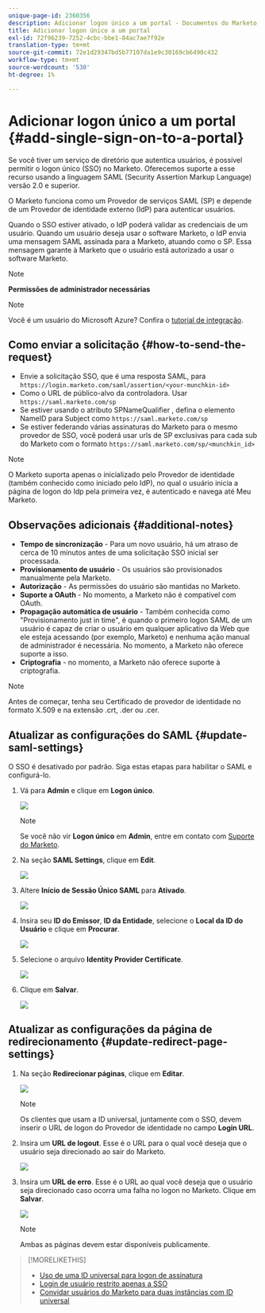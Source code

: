 ```yaml
---
unique-page-id: 2360356
description: Adicionar logon único a um portal - Documentos do Marketo - Documentação do produto
title: Adicionar logon único a um portal
exl-id: 72f96239-7252-4cbc-bbe1-84ac7ae7f92e
translation-type: tm+mt
source-git-commit: 72e1d29347bd5b77107da1e9c30169cb6490c432
workflow-type: tm+mt
source-wordcount: '530'
ht-degree: 1%

---
```


# Adicionar logon único a um portal {#add-single-sign-on-to-a-portal}

Se você tiver um serviço de diretório que autentica usuários, é possível permitir o logon único (SSO) no Marketo. Oferecemos suporte a esse recurso usando a linguagem SAML (Security Assertion Markup Language) versão 2.0 e superior.

O Marketo funciona como um Provedor de serviços SAML (SP) e depende de um Provedor de identidade externo (IdP) para autenticar usuários.

Quando o SSO estiver ativado, o IdP poderá validar as credenciais de um usuário. Quando um usuário deseja usar o software Marketo, o IdP envia uma mensagem SAML assinada para a Marketo, atuando como o SP. Essa mensagem garante à Marketo que o usuário está autorizado a usar o software Marketo.

>[!NOTE]
>
>**Permissões de administrador necessárias**

>[!NOTE]
>
>Você é um usuário do Microsoft Azure? Confira o [tutorial de integração](https://azure.microsoft.com/en-us/documentation/articles/active-directory-saas-marketo-tutorial/).

## Como enviar a solicitação {#how-to-send-the-request}

* Envie a solicitação SSO, que é uma resposta SAML, para `https://login.marketo.com/saml/assertion/<your-munchkin-id>`
* Como o URL de público-alvo da controladora. Usar `https://saml.marketo.com/sp`
* Se estiver usando o atributo SPNameQualifier , defina o elemento NameID para Subject como `https://saml.marketo.com/sp`
* Se estiver federando várias assinaturas do Marketo para o mesmo provedor de SSO, você poderá usar urls de SP exclusivas para cada sub do Marketo com o formato `https://saml.marketo.com/sp/<munchkin_id>`

>[!NOTE]
>
>O Marketo suporta apenas o inicializado pelo Provedor de identidade (também conhecido como iniciado pelo IdP), no qual o usuário inicia a página de logon do Idp pela primeira vez, é autenticado e navega até Meu Marketo.

## Observações adicionais {#additional-notes}

* **Tempo de sincronização**  - Para um novo usuário, há um atraso de cerca de 10 minutos antes de uma solicitação SSO inicial ser processada.
* **Provisionamento de usuário**  - Os usuários são provisionados manualmente pela Marketo.
* **Autorização**  - As permissões do usuário são mantidas no Marketo.
* **Suporte a OAuth**  - No momento, a Marketo não é compatível com OAuth.
* **Propagação automática de usuário**  - Também conhecida como &quot;Provisionamento just in time&quot;, é quando o primeiro logon SAML de um usuário é capaz de criar o usuário em qualquer aplicativo da Web que ele esteja acessando (por exemplo, Marketo) e nenhuma ação manual de administrador é necessária. No momento, a Marketo não oferece suporte a isso.
* **Criptografia**  - no momento, a Marketo não oferece suporte à criptografia.

>[!NOTE]
>
>Antes de começar, tenha seu Certificado de provedor de identidade no formato X.509 e na extensão .crt, .der ou .cer.

## Atualizar as configurações do SAML {#update-saml-settings}

O SSO é desativado por padrão. Siga estas etapas para habilitar o SAML e configurá-lo.

1. Vá para **Admin** e clique em **Logon único**.

   ![](assets/image2014-9-24-14-3a36-3a50.png)

   >[!NOTE]
   >
   >Se você não vir **Logon único** em **Admin**, entre em contato com [Suporte do Marketo](https://nation.marketo.com/t5/Support/ct-p/Support).

1. Na seção **SAML Settings**, clique em **Edit**.

   ![](assets/image2014-9-24-14-3a37-3a3.png)

1. Altere **Início de Sessão Único SAML** para **Ativado**.

   ![](assets/image2014-9-24-14-3a37-3a17.png)

1. Insira seu **ID do Emissor**, **ID da Entidade**, selecione o **Local da ID do Usuário** e clique em **Procurar**.

   ![](assets/image2014-9-24-14-3a37-3a32.png)

1. Selecione o arquivo **Identity Provider Certificate**.

   ![](assets/image2014-9-24-14-3a38-3a8.png)

1. Clique em **Salvar**.

   ![](assets/image2014-9-24-14-3a38-3a22.png)

## Atualizar as configurações da página de redirecionamento {#update-redirect-page-settings}

1. Na seção **Redirecionar páginas**, clique em **Editar**.

   ![](assets/seven.png)

   >[!NOTE]
   >
   >Os clientes que usam a ID universal, juntamente com o SSO, devem inserir o URL de logon do Provedor de identidade no campo **Login URL**.

1. Insira um **URL de logout**. Esse é o URL para o qual você deseja que o usuário seja direcionado ao sair do Marketo.

   ![](assets/eight.png)

1. Insira um **URL de erro**. Esse é o URL ao qual você deseja que o usuário seja direcionado caso ocorra uma falha no logon no Marketo. Clique em **Salvar**.

   ![](assets/nine.png)

   >[!NOTE]
   >
   >Ambas as páginas devem estar disponíveis publicamente.

>[!MORELIKETHIS]
>
>* [Uso de uma ID universal para logon de assinatura](/help/marketo/product-docs/administration/settings/using-a-universal-id-for-subscription-login.md)
>* [Login de usuário restrito apenas a SSO](/help/marketo/product-docs/administration/additional-integrations/restrict-user-login-to-sso-only.md)
>* [Convidar usuários do Marketo para duas instâncias com ID universal](https://nation.marketo.com/t5/Knowledgebase/Inviting-Marketo-Users-to-Two-Instances-with-Universal-ID-UID/ta-p/251122)

